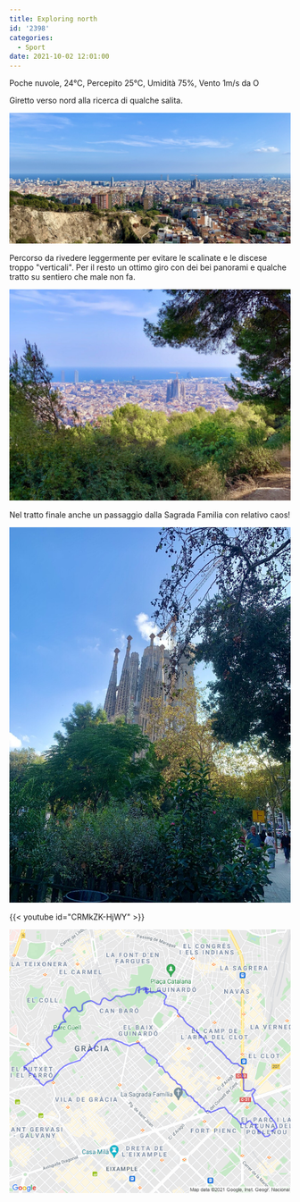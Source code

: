 ```yaml
---
title: Exploring north
id: '2398'
categories:
  - Sport
date: 2021-10-02 12:01:00
---
```


Poche nuvole, 24°C, Percepito 25°C, Umidità 75%, Vento 1m/s da O
<!-- more -->
Giretto verso nord alla ricerca di qualche salita.

![Image](/images/2021/10/IMG_4830.heic.jpg)

Percorso da rivedere leggermente per evitare le scalinate e le discese troppo "verticali". Per il resto un ottimo giro con dei bei panorami e qualche tratto su sentiero che male non fa.

![Image](/images/2021/10/IMG_4826.heic.jpg)

Nel tratto finale anche un passaggio dalla Sagrada Familia con relativo caos!

![Image](/images/2021/10/IMG_4831.heic.jpg)

{{< youtube id="CRMkZK-HjWY" >}}

![activity map](/images/2021/10/20211002-activity-map_featured.png)

